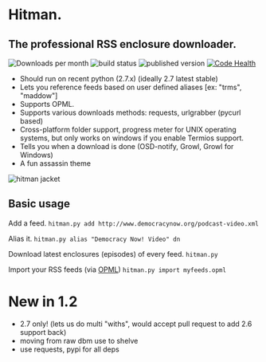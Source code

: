 Hitman.
=======
The professional RSS enclosure downloader.
-------------------------------------------
![Downloads per month](https://img.shields.io/pypi/dm/hitman.svg) ![build status](https://api.travis-ci.org/jrabbit/hitman.svg) ![published version](https://img.shields.io/pypi/v/hitman.svg) [![Code Health](https://landscape.io/github/jrabbit/hitman/master/landscape.svg?style=flat)](https://landscape.io/github/jrabbit/hitman/master)


+   Should run on recent python (2.7.x) (ideally 2.7 latest stable)
+   Lets you reference feeds based on user defined aliases [ex: "trms", "maddow"]
+   Supports OPML.
+   Supports various downloads methods: requests, urlgrabber (pycurl based)
+   Cross-platform folder support, progress meter for UNIX operating systems, but only works on windows if you enable Termios support.
+   Tells you when a download is done (OSD-notify, Growl, Growl for Windows)
+   A fun assassin theme

![hitman jacket](http://upload.wikimedia.org/wikipedia/en/7/76/Hit_mancons.jpg)

Basic usage
-----------

Add a feed.
`hitman.py add http://www.democracynow.org/podcast-video.xml`

Alias it.
`hitman.py alias "Democracy Now! Video" dn`

Download latest enclosures (episodes) of every feed.
`hitman.py`

Import your RSS feeds (via [OPML](http://support.google.com/reader/bin/answer.py?hl=en&answer=70572))
`hitman.py import myfeeds.opml`

# New in 1.2 #

 - 2.7 only! (lets us do multi "withs", would accept pull request to add 2.6 support back)
 - moving from raw dbm use to shelve
 - use requests, pypi for all deps